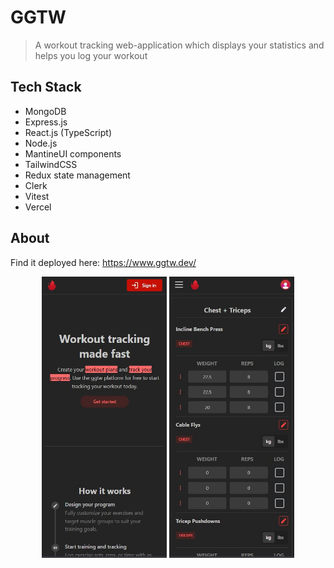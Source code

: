 # GGTW

> A workout tracking web-application which displays your statistics and helps you log your workout

## Tech Stack

- MongoDB
- Express.js
- React.js (TypeScript)
- Node.js
- MantineUI components
- TailwindCSS
- Redux state management
- Clerk
- Vitest
- Vercel

## About

Find it deployed here: https://www.ggtw.dev/

<div align="center">
  <img src="./images/dashboard.JPG" width="200" height="450"/>
  <img src="./images/1.JPG" width="200" height="450" /> 
</div>
